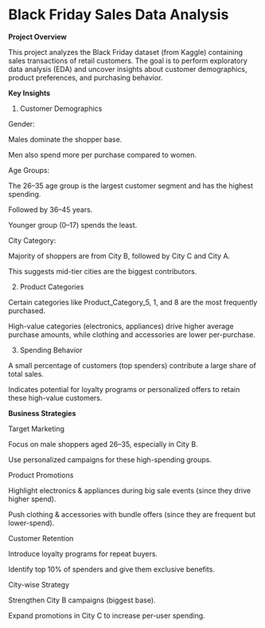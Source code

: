 # Black Friday Sales Data Analysis

**Project Overview**

This project analyzes the Black Friday dataset (from Kaggle) containing sales transactions of retail customers.
The goal is to perform exploratory data analysis (EDA) and uncover insights about customer demographics, product preferences, and purchasing behavior.

**Key Insights**
1. Customer Demographics

Gender:

Males dominate the shopper base.

Men also spend more per purchase compared to women.

Age Groups:

The 26–35 age group is the largest customer segment and has the highest spending.

Followed by 36–45 years.

Younger group (0–17) spends the least.

City Category:

Majority of shoppers are from City B, followed by City C and City A.

This suggests mid-tier cities are the biggest contributors.

2. Product Categories

Certain categories like Product_Category_5, 1, and 8 are the most frequently purchased.

High-value categories (electronics, appliances) drive higher average purchase amounts, while clothing and accessories are lower per-purchase.

3. Spending Behavior

A small percentage of customers (top spenders) contribute a large share of total sales.

Indicates potential for loyalty programs or personalized offers to retain these high-value customers.


**Business Strategies**

Target Marketing

Focus on male shoppers aged 26–35, especially in City B.

Use personalized campaigns for these high-spending groups.

Product Promotions

Highlight electronics & appliances during big sale events (since they drive higher spend).

Push clothing & accessories with bundle offers (since they are frequent but lower-spend).

Customer Retention

Introduce loyalty programs for repeat buyers.

Identify top 10% of spenders and give them exclusive benefits.

City-wise Strategy

Strengthen City B campaigns (biggest base).

Expand promotions in City C to increase per-user spending.
